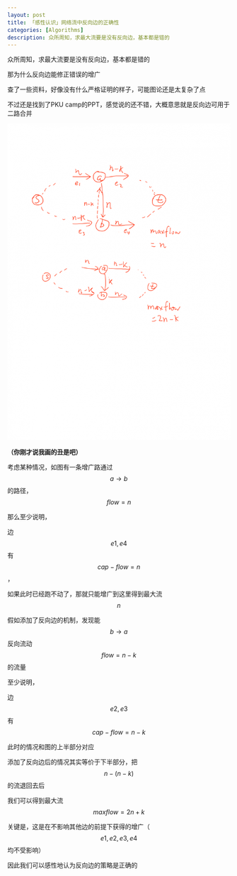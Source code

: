 ```yaml
---
layout: post
title: 「感性认识」网络流中反向边的正确性
categories: [Algorithms]
description: 众所周知，求最大流要是没有反向边，基本都是错的
---
```


众所周知，求最大流要是没有反向边，基本都是错的

<!--more-->

那为什么反向边能修正错误的增广

查了一些资料，好像没有什么严格证明的样子，可能图论还是太复杂了点

不过还是找到了PKU camp的PPT，感觉说的还不错，大概意思就是反向边可用于二路合并

![back edge](/img/back_edge-scaled-1-1.png)

**（你刚才说我画的丑是吧）**

考虑某种情况，如图有一条增广路通过$$a \to b$$的路径，$$flow = n$$

那么至少说明，

边$$e1,e4$$有$$cap-flow=n$$，

如果此时已经跑不动了，那就只能增广到这里得到最大流$$n$$

假如添加了反向边的机制，发现能$$b \to a$$反向流动$$flow=n-k$$的流量

至少说明，

边$$e2,e3$$有$$cap-flow=n-k$$

此时的情况和图的上半部分对应



添加了反向边后的情况其实等价于下半部分，把$$n-(n-k)$$的流退回去后

我们可以得到最大流$$maxflow=2n+k$$

关键是，这是在不影响其他边的前提下获得的增广（$$e1,e2,e3,e4$$均不受影响）

因此我们可以感性地认为反向边的策略是正确的

